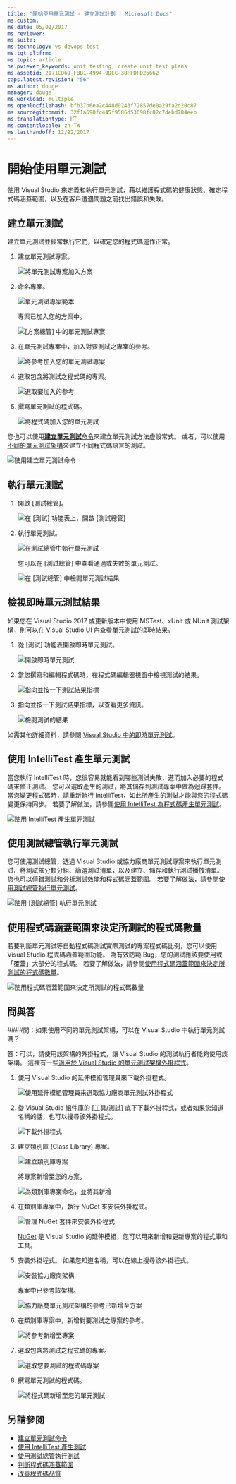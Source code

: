```yaml
---
title: "開始使用單元測試 - 建立測試計劃 | Microsoft Docs"
ms.custom: 
ms.date: 05/02/2017
ms.reviewer: 
ms.suite: 
ms.technology: vs-devops-test
ms.tgt_pltfrm: 
ms.topic: article
helpviewer_keywords: unit testing, create unit test plans
ms.assetid: 2171CD69-FBB1-4994-9DCC-3BFFDFD26662
caps.latest.revision: "56"
ms.author: douge
manager: douge
ms.workload: multiple
ms.openlocfilehash: bfb37b6ea2c448d0243f72857de0a29fa2d20c87
ms.sourcegitcommit: 32f1a690fc445f9586d53698fc82c7debd784eeb
ms.translationtype: HT
ms.contentlocale: zh-TW
ms.lasthandoff: 12/22/2017
---
```

# <a name="get-started-with-unit-testing"></a>開始使用單元測試

使用 Visual Studio 來定義和執行單元測試，藉以維護程式碼的健康狀態、確定程式碼涵蓋範圍，以及在客戶遭遇問題之前找出錯誤和失敗。

<a name="create-tests"></a>
## <a name="create-unit-tests"></a>建立單元測試

建立單元測試並經常執行它們，以確定您的程式碼運作正常。

1. 建立單元測試專案。
        
   ![將單元測試專案加入方案](media/createunittest1.png)
    
1. 命名專案。
        
   ![單元測試專案範本](media/createunittest2.png)
  
   專案已加入您的方案中。
    
   ![[方案總管] 中的單元測試專案](media/createunittest5.png)
    
1. 在單元測試專案中，加入對要測試之專案的參考。
        
   ![將參考加入您的單元測試專案](media/createunittest6.png)
    
1. 選取包含將測試之程式碼的專案。
        
   ![選取要加入的參考](media/createunittest7.png)
    
1. 撰寫單元測試的程式碼。

   ![將程式碼加入您的單元測試](media/createunittest8.png) 

您也可以使用[**建立單元測試**命令](create-unit-tests-menu.md)來建立單元測試方法虛設常式。
或者，可以使用[不同的單元測試架構](#frameworks)來建立不同程式碼語言的測試。

![使用建立單元測試命令](media/createunittestcommand2.png)

## <a name="run-unit-tests"></a>執行單元測試

1. 開啟 [測試總管]。
        
   ![在 [測試] 功能表上，開啟 [測試總管]](media/rununittest1.png) 

1. 執行單元測試。
        
   ![在測試總管中執行單元測試](media/rununittest2.png) 

   您可以在 [測試總管] 中查看通過或失敗的單元測試。
      
   ![在 [測試總管] 中檢閱單元測試結果](media/rununittest3.png) 

## <a name="view-live-unit-test-results"></a>檢視即時單元測試結果

如果您在 Visual Studio 2017 或更新版本中使用 MSTest、xUnit 或 NUnit 測試架構，則可以在 Visual Studio UI 內查看單元測試的即時結果。

1. 從 [測試] 功能表開啟即時單元測試。

   ![開啟即時單元測試](media/live-test-results-start.png) 

1. 當您撰寫和編輯程式碼時，在程式碼編輯器視窗中檢視測試的結果。

   ![指向並按一下測試結果指標](media/live-test-results-ui.png) 

1. 指向並按一下測試結果指標，以查看更多資訊。

   ![檢閱測試的結果](media/live-test-results-details.png) 

如需其他詳細資料，請參閱 [Visual Studio 中的即時單元測試](https://blogs.msdn.microsoft.com/visualstudio/2016/11/18/live-unit-testing-visual-studio-2017-rc/)。

<a name="intellitest"></a>
## <a name="generate-unit-tests-with-intellitest"></a>使用 IntelliTest 產生單元測試

當您執行 IntelliTest 時，您很容易就能看到哪些測試失敗，進而加入必要的程式碼來修正測試。 您可以選取產生的測試，將其儲存到測試專案中做為迴歸套件。 當您變更程式碼時，請重新執行 IntelliTest，如此所產生的測試才能與您的程式碼變更保持同步。 若要了解做法，請參閱[使用 IntelliTest 為程式碼產生單元測試](https://docs.microsoft.com/visualstudio/test/generate-unit-tests-for-your-code-with-intellitest)。

![使用 IntelliTest 產生單元測試](media/intellitest.png)

<a name="unit-tests"></a>
## <a name="run-unit-tests-with-test-explorer"></a>使用測試總管執行單元測試

您可使用測試總管，透過 Visual Studio 或協力廠商單元測試專案來執行單元測試、將測試依分類分組、篩選測試清單，以及建立、儲存和執行測試播放清單。 您也可以偵錯測試和分析測試效能和程式碼涵蓋範圍。 若要了解做法，請參閱[使用測試總管執行單元測試](https://docs.microsoft.com/visualstudio/test/run-unit-tests-with-test-explorer)。

![使用 [測試總管] 執行單元測試](media/testexplorer.png)

<a name="code-coverage"></a>
## <a name="use-code-coverage-to-determine-how-much-code-is-being-tested"></a>使用程式碼涵蓋範圍來決定所測試的程式碼數量

若要判斷單元測試等自動程式碼測試實際測試的專案程式碼比例，您可以使用 Visual Studio 程式碼涵蓋範圍功能。 為有效防範 Bug，您的測試應該要使用或「覆蓋」大部分的程式碼。 若要了解做法，請參閱[使用程式碼涵蓋範圍來決定所測試的程式碼數量](https://docs.microsoft.com/visualstudio/test/using-code-coverage-to-determine-how-much-code-is-being-tested)。

![使用程式碼涵蓋範圍來決定所測試的程式碼數量](media/codecoverage.png)

## <a name="q--a"></a>問與答

<!-- BEGINSECTION class="m-qanda" -->

<a name="frameworks">
</a>
####問：如果使用不同的單元測試架構，可以在 Visual Studio 中執行單元測試嗎？

答：可以，請使用該架構的外掛程式，讓 Visual Studio 的測試執行者能夠使用該架構。 這裡有一些[適用於 Visual Studio 的單元測試架構外掛程式](http://go.microsoft.com/fwlink/?LinkID=246630)。

1. 使用 Visual Studio 的延伸模組管理員來下載外掛程式。
        
   ![使用延伸模組管理員來選取協力廠商單元測試外掛程式](media/install3rdpartyunittestframeworks1.png) 

1. 從 Visual Studio 組件庫的 [工具/測試] 底下下載外掛程式，或者如果您知道名稱的話，也可以搜尋該外掛程式。
        
   ![下載外掛程式](media/install3rdpartyunittestframeworks2.png) 

1. 建立類別庫 (Class Library) 專案。
        
   ![建立類別庫專案](media/create3rdpartyunittest1.png) 

   將專案新增至您的方案。
    
   ![為類別庫專案命名，並將其新增](media/create3rdpartyunittest3.png) 

1. 在類別庫專案中，執行 NuGet 來安裝外掛程式。

   ![管理 NuGet 套件來安裝外掛程式](media/create3rdpartyunittest3a.png) 

   [NuGet](https://www.nuget.org/) 是 Visual Studio 的延伸模組，您可以用來新增和更新專案的程式庫和工具。

1. 安裝外掛程式。 如果您知道名稱，可以在線上搜尋該外掛程式。

   ![安裝協力廠商架構](media/create3rdpartyunittest4.png) 

   專案中已參考該架構。
        
   ![協力廠商單元測試架構的參考已新增至方案](media/create3rdpartyunittest6.png) 

1. 在類別庫專案中，新增對要測試之專案的參考。
        
   ![將參考新增至專案](media/createunittest6.png) 

1. 選取包含將測試之程式碼的專案。
        
   ![選取您要測試的程式碼專案](media/createunittest7.png) 

1. 撰寫單元測試的程式碼。

   ![將程式碼新增至您的單元測試](media/create3rdpartyunittest7.png)   

<!-- ENDSECTION -->

## <a name="see-also"></a>另請參閱

* [建立單元測試命令](create-unit-tests-menu.md)
* [使用 IntelliTest 產生測試](generate-unit-tests-for-your-code-with-intellitest.md)
* [使用測試總管執行測試](run-unit-tests-with-test-explorer.md)
* [判斷程式碼涵蓋範圍](using-code-coverage-to-determine-how-much-code-is-being-tested.md)
* [改善程式碼品質](improve-code-quality.md)
